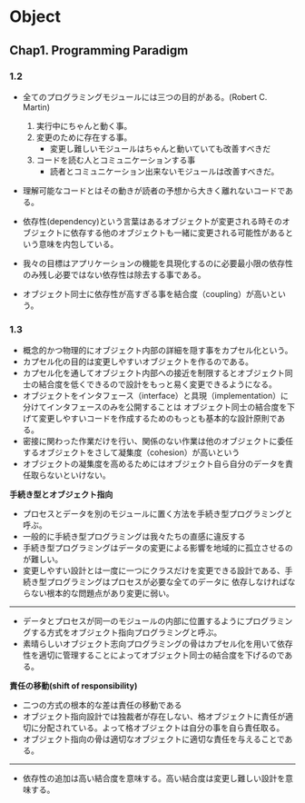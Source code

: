 # Object

## Chap1. Programming Paradigm

### 1.2

- 全てのプログラミングモジュールには三つの目的がある。(Robert C. Martin)
    1. 実行中にちゃんと動く事。
    2. 変更のために存在する事。
        - 変更し難しいモジュールはちゃんと動いていても改善すべきだ
    3. コードを読む人とコミュニケーションする事
        - 読者とコミュニケーション出来ないモジュールは改善すべきだ。

- 理解可能なコードとはその動きが読者の予想から大きく離れないコードである。
- 依存性(dependency)という言葉はあるオブジェクトが変更される時そのオブジェクトに依存する他のオブジェクトも一緒に変更される可能性があるという意味を内包している。
- 我々の目標はアプリケーションの機能を具現化するのに必要最小限の依存性のみ残し必要ではない依存性は除去する事である。
- オブジェクト同士に依存性が高すぎる事を結合度（coupling）が高いという。

### 1.3

- 概念的かつ物理的にオブジェクト内部の詳細を隠す事をカプセル化という。
- カプセル化の目的は変更しやすいオブジェクトを作るのである。
- カプセル化を通してオブジェクト内部への接近を制限するとオブジェクト同士の結合度を低くできるので設計をもっと易く変更できるようになる。
- オブジェクトをインタフェース（interface）と具現（implementation）に分けてインタフェースのみを公開することは
オブジェクト同士の結合度を下げて変更しやすいコードを作成するためのもっとも基本的な設計原則である。
- 密接に関わった作業だけを行い、関係のない作業は他のオブジェクトに委任するオブジェクトをさして凝集度（cohesion）が高いという
- オブジェクトの凝集度を高めるためにはオブジェクト自ら自分のデータを責任取らないといけない。

**手続き型とオブジェクト指向**
- プロセスとデータを別のモジュールに置く方法を手続き型プログラミングと呼ぶ。
- 一般的に手続き型プログラミングは我々たちの直感に違反する
- 手続き型プログラミングはデータの変更による影響を地域的に孤立させるのが難しい。
- 変更しやすい設計とは一度に一つにクラスだけを変更できる設計である、手続き型プログラミングはプロセスが必要な全てのデータに
依存しなければならない根本的な問題点があり変更に弱い。
---
- データとプロセスが同一のモジュールの内部に位置するようにプログラミングする方式をオブジェクト指向プログラミングと呼ぶ。
- 素晴らしいオブジェクト志向プログラミングの骨はカプセル化を用いて依存性を適切に管理することによってオブジェクト同士の結合度を下げるのである。

**責任の移動(shift of responsibility)**
- 二つの方式の根本的な差は責任の移動である
- オブジェクト指向設計では独裁者が存在しない、格オブジェクトに責任が適切に分配されている。よって格オブジェクトは自分の事を自ら責任取る。
- オブジェクト指向の骨は適切なオブジェクトに適切な責任を与えることである。
---
- 依存性の追加は高い結合度を意味する。高い結合度は変更し難しい設計を意味する。

